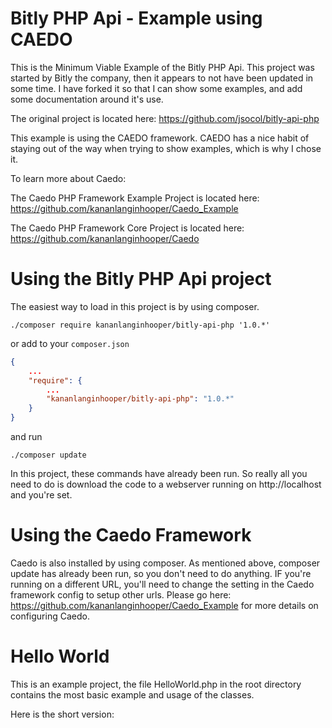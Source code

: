 # Bitly PHP Api - Example using CAEDO

This is the Minimum Viable Example of the Bitly PHP Api.  This project was started by Bitly the company, then it appears to not have been updated in some time.  I have forked it so that I can show some examples, and add some documentation around it's use.  

The original project is located here: https://github.com/jsocol/bitly-api-php

This example is using the CAEDO framework.  CAEDO has a nice habit of staying out of the way when trying to show examples, which is why I chose it. 

To learn more about Caedo:

The Caedo PHP Framework Example Project is located here: https://github.com/kananlanginhooper/Caedo_Example

The Caedo PHP Framework Core Project is located here: https://github.com/kananlanginhooper/Caedo

# Using the Bitly PHP Api project

The easiest way to load in this project is by using composer.


```shell
./composer require kananlanginhooper/bitly-api-php '1.0.*'
```
or add to your `composer.json`
```json
{
    ...
    "require": {
        ...
        "kananlanginhooper/bitly-api-php": "1.0.*"
    }
}
```
and run 
```shell
./composer update
```

In this project, these commands have already been run.  So really all you need to do is download the code to a webserver running on http://localhost and you're set.

# Using the Caedo Framework

Caedo is also installed by using composer.  As mentioned above, composer update has already been run, so you don't need to do anything.  IF you're running on a different URL, you'll need to change the setting in the Caedo framework config to setup other urls.  Please go here: https://github.com/kananlanginhooper/Caedo_Example for more details on configuring Caedo.


# Hello World

This is an example project, the file HelloWorld.php in the root directory contains the most basic example and usage of the classes.

Here is the short version:










